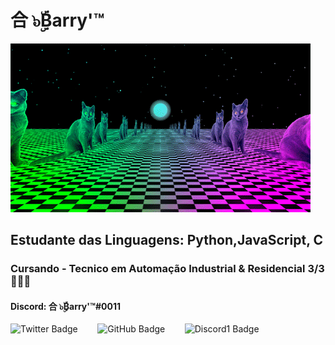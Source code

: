 # __合 ๖ۣۜBarry'™__
![GatoNaBrisa](https://github.com/BarryAllen001/BarryAllen001/blob/main/gatopsicodelic.gif)

## **Estudante das Linguagens: Python,JavaScript, C**
### **Cursando - Tecnico em Automação Industrial & Residencial 3/3 👨🏻‍💻**
#### **Discord: 合 ๖ۣۜBarry'™#0011**


![Twitter Badge](https://img.shields.io/twitter/follow/BarryDc18?style=social) ឵឵឵ ឵឵឵ ឵឵឵ ឵឵឵ ឵឵឵ ឵឵឵ ឵឵឵ 
![GitHub Badge](https://img.shields.io/github/followers/BarryAllen001?label=Me%20Siga&style=social) ឵឵឵ ឵឵឵ ឵឵឵ ឵឵឵ ឵឵឵ ឵឵឵ ឵឵឵ 
![Discord1 Badge](https://img.shields.io/discord/421033417619275778) ឵឵឵ ឵឵឵ ឵឵឵ ឵឵឵ ឵឵឵ ឵឵឵ ឵឵឵ 

